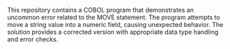This repository contains a COBOL program that demonstrates an uncommon error related to the MOVE statement.  The program attempts to move a string value into a numeric field, causing unexpected behavior.  The solution provides a corrected version with appropriate data type handling and error checks.